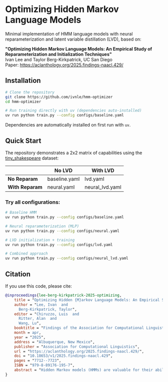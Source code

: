 # Optimizing Hidden Markov Language Models

Minimal implementation of HMM language models with neural reparameterization and latent variable distillation (LVD), based on:

**"Optimizing Hidden Markov Language Models: An Empirical Study of Reparameterization and Initialization Techniques"**  
Ivan Lee and Taylor Berg-Kirkpatrick, UC San Diego  
Paper: https://aclanthology.org/2025.findings-naacl.429/

## Installation

```bash
# Clone the repository
git clone https://github.com/ivnle/hmm-optimizer
cd hmm-optimizer

# Run training directly with uv (dependencies auto-installed)
uv run python train.py --config configs/baseline.yaml
```

Dependencies are automatically installed on first run with `uv`.

## Quick Start

The repository demonstrates a 2x2 matrix of capabilities using the [tiny_shakespeare](https://huggingface.co/datasets/karpathy/tiny_shakespeare) dataset:

|                 | No LVD      | With LVD    |
|-----------------|-------------|-------------|
| **No Reparam** | baseline.yaml | lvd.yaml     |
| **With Reparam** | neural.yaml   | neural_lvd.yaml |

### Try all configurations:

```bash
# Baseline HMM
uv run python train.py --config configs/baseline.yaml

# Neural reparameterization (MLP)
uv run python train.py --config configs/neural.yaml

# LVD initialization + training
uv run python train.py --config configs/lvd.yaml

# Combined approach
uv run python train.py --config configs/neural_lvd.yaml
```

## Citation

If you use this code, please cite:

```bibtex
@inproceedings{lee-berg-kirkpatrick-2025-optimizing,
    title = "Optimizing Hidden {M}arkov Language Models: An Empirical Study of Reparameterization and Initialization Techniques",
    author = "Lee, Ivan  and
      Berg-Kirkpatrick, Taylor",
    editor = "Chiruzzo, Luis  and
      Ritter, Alan  and
      Wang, Lu",
    booktitle = "Findings of the Association for Computational Linguistics: NAACL 2025",
    month = apr,
    year = "2025",
    address = "Albuquerque, New Mexico",
    publisher = "Association for Computational Linguistics",
    url = "https://aclanthology.org/2025.findings-naacl.429/",
    doi = "10.18653/v1/2025.findings-naacl.429",
    pages = "7712--7723",
    ISBN = "979-8-89176-195-7",
    abstract = "Hidden Markov models (HMMs) are valuable for their ability to provide exact and tractable inference. However, learning an HMM in an unsupervised manner involves a non-convex optimization problem that is plagued by poor local optima. Recent work on scaling-up HMMs to perform competitively as language models has indicated that this challenge only increases with larger hidden state sizes. Several techniques to address this problem have been proposed, but have not be evaluated comprehensively. This study provides a comprehensive empirical analysis of two recent strategies that use neural networks to enhance HMM optimization: neural reparameterization and neural initialization. We find that (1) these techniques work effectively for scaled HMM language modeling, (2) linear reparameterizations can be as effective as non-linear ones, and (3) the strategies are complementary."
}
```